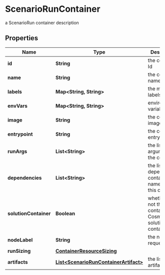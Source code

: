 

# ScenarioRunContainer

a ScenarioRun container description

## Properties

Name | Type | Description | Notes
------------ | ------------- | ------------- | -------------
**id** | **String** | the container Id |  [optional] [readonly]
**name** | **String** | the container name | 
**labels** | **Map&lt;String, String&gt;** | the metadata labels |  [optional]
**envVars** | **Map&lt;String, String&gt;** | environment variable map |  [optional]
**image** | **String** | the container image URI | 
**entrypoint** | **String** | the container entry point |  [optional]
**runArgs** | **List&lt;String&gt;** | the list of run arguments for the container |  [optional]
**dependencies** | **List&lt;String&gt;** | the list of dependencies container name to run this container |  [optional]
**solutionContainer** | **Boolean** | whether or not this container is a Cosmo Tech solution container |  [optional] [readonly]
**nodeLabel** | **String** | the node label request |  [optional]
**runSizing** | [**ContainerResourceSizing**](ContainerResourceSizing.md) |  |  [optional]
**artifacts** | [**List&lt;ScenarioRunContainerArtifact&gt;**](ScenarioRunContainerArtifact.md) | the list of artifacts |  [optional]



